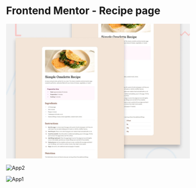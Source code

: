 # Frontend Mentor - Recipe page

![Design preview for the Recipe page coding challenge](./preview.jpg)


![App2](https://github.com/user-attachments/assets/4c9960a0-2857-4994-b3e5-96e8f0da88dd)

![App1](https://github.com/user-attachments/assets/56707aa8-8179-4cd5-a683-c2a24df3c07c)


